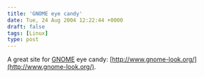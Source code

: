 ```yaml
---
title: 'GNOME eye candy'
date: Tue, 24 Aug 2004 12:22:44 +0000
draft: false
tags: [Linux]
type: post
---
```


A great site for [GNOME](http://www.gnome.org) eye candy: [http://www.gnome-look.org/](http://www.gnome-look.org/).